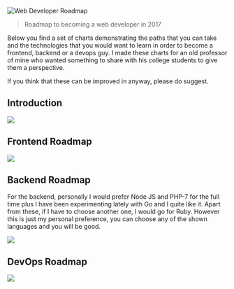 ![Web Developer Roadmap](http://i.imgur.com/GyvcunJ.png)

> Roadmap to becoming a web developer in 2017

Below you find a set of charts demonstrating the paths that you can take and the technologies that you would want to learn in order to become a frontend, backend or a devops guy. I made these charts for an old professor of mine who wanted something to share with his college students to give them a perspective.

If you think that these can be improved in anyway, please do suggest.

## Introduction

![](http://i.imgur.com/bHXFInv.png)

## Frontend Roadmap

![](http://i.imgur.com/6T7w8R7.png)

## Backend Roadmap

For the backend, personally I would prefer Node JS and PHP-7 for the full time plus I have been experimenting lately with Go and I quite like it. Apart from these, if I have to choose another one, I would go for Ruby. However this is just my personal preference, you can choose any of the shown languages and you will be good.

![](http://i.imgur.com/qtsfTz5.png)

## DevOps Roadmap

![](http://i.imgur.com/wISESh7.png)
